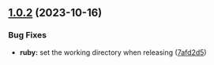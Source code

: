 ## [1.0.2](https://github.com/recurser/fetch-pages/compare/v1.0.1...v1.0.2) (2023-10-16)


### Bug Fixes

* **ruby:** set the working directory when releasing ([7afd2d5](https://github.com/recurser/fetch-pages/commit/7afd2d5f9ca722021804e4b657e7928cf7f2e970))
